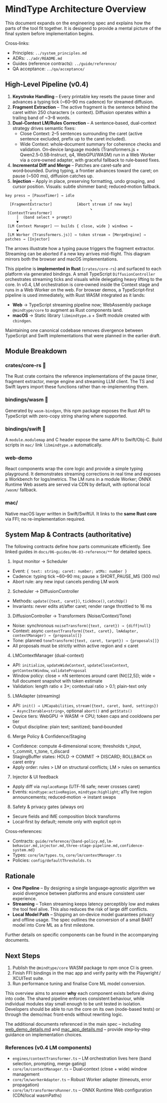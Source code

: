 # MindType Architecture Overview

This document expands on the engineering spec and explains how the parts of the tool fit together. It is designed to provide a mental picture of the final system before implementation begins.

Cross‑links:

- Principles: `../system_principles.md`
- ADRs: `../adr/README.md`
- Guides (reference contracts): `../guide/reference/`
- QA acceptance: `../qa/acceptance/`

## High-Level Pipeline (v0.4)

1. **Keystroke Handling** – Every printable key resets the pause timer and advances a typing tick (~60–90 ms cadence) for streamed diffusion.
2. **Fragment Extraction** – The active fragment is the sentence behind the caret within 250 characters (± context). Diffusion operates within a trailing band of ~3–8 words.
3. **Dual‑Context LM/Rules Correction** – A sentence‑based, dual‑context strategy drives semantic fixes:
   - Close Context: 2–5 sentences surrounding the caret (active sentence excluded, prefix up to the caret included).
   - Wide Context: whole‑document summary for coherence checks and validation.
     On‑device language models (Transformers.js + Qwen2.5‑0.5B‑Instruct, q4, WebGPU/WASM) run in a Web Worker via a core‑owned adapter, with graceful fallback to rule‑based fixes.
4. **Incremental Diff and Merge** – Patches are caret‑safe and word‑bounded. During typing, a frontier advances toward the caret; on pause (~500 ms), diffusion catches up.
5. **Injection** – Apply in place, preserving formatting, undo grouping, and cursor position. Visuals: subtle shimmer band; reduced‑motion fallback.

```
key press → [PauseTimer] → idle
           ↓                          ↘
  [FragmentExtractor]           [Abort stream if new key]
           ↓                          ↘
 [ContextTransformer]
     │  (band select + prompt)
     ▼
 [LM Context Manager] ── builds { close, wide } windows →
     ▼
 [LM Worker (Transformers.js)] → token stream → [MergeEngine] → patches → [Injector]
```

The arrows illustrate how a typing pause triggers the fragment extractor. Streaming can be aborted if a new key arrives mid-flight. This diagram mirrors both the browser and macOS implementations.

This pipeline is **implemented in Rust** (`crates/core-rs`) and surfaced to each platform via generated bindings. A small TypeScript `DiffusionController` orchestrates streaming ticks and visuals while delegating heavy lifting to the core. In v0.4, LM orchestration is core‑owned inside the Context stage and runs in a Web Worker on the web. For browser demos, a TypeScript‑first pipeline is used immediately, with Rust WASM integrated as it lands:

- **Web** → TypeScript streaming pipeline now; WebAssembly package `@mindtype/core` to augment as Rust components land.
- **macOS** → Static library `libmindtype.a` + Swift module created with `cbindgen`.

Maintaining one canonical codebase removes divergence between TypeScript and Swift implementations that were planned in the earlier draft.

## Module Breakdown

### crates/core-rs 🔹

The Rust crate contains the reference implementations of the pause timer, fragment extractor, merge engine and streaming LLM client. The TS and Swift layers import these functions rather than re-implementing them.

### bindings/wasm 🔹

Generated by `wasm-bindgen`, this npm package exposes the Rust API to TypeScript with zero-copy string sharing where supported.

### bindings/swift 🔹

A `module.modulemap` and C header expose the same API to Swift/Obj-C. Build scripts in `mac/` link `libmindtype.a` automatically.

### web-demo

React components wrap the core logic and provide a simple typing playground. It demonstrates streaming corrections in real time and exposes a Workbench for logs/metrics. The LM runs in a module Worker; ONNX Runtime Web assets are served via CDN by default, with optional local `/wasm/` fallback.

### mac/

Native macOS layer written in Swift/SwiftUI. It links to the **same Rust core** via FFI; no re-implementation required.

## System Map & Contracts (authoritative)

The following contracts define how parts communicate efficiently. See linked guides in `docs/06-guides/06-03-reference/**` for detailed specs.

1. Input monitor → Scheduler

- Event: `{ text: string; caret: number; atMs: number }`
- Cadence: typing tick ~60–90 ms; pause ≥ SHORT_PAUSE_MS (300 ms)
- Abort rule: any new input cancels pending LM work

2. Scheduler → DiffusionController

- Methods: `update({text, caret})`, `tickOnce()`, `catchUp()`
- Invariants: never edits at/after caret; render range throttled to 16 ms

3. DiffusionController → Transformers (Noise/Context/Tone)

- Noise: synchronous `noiseTransform({text, caret}) → {diff|null}`
- Context: async `contextTransform({text, caret}, lmAdapter, contextManager) → {proposals[]}`
- Tone: planned `toneTransform({text, caret, target}) → {proposals[]}`
- All proposals must be strictly within active region and ≤ caret

4. LMContextManager (dual-context)

- API: `initialize`, `updateWideContext`, `updateCloseContext`, `getContextWindow`, `validateProposal`
- Window policy: close = ±N sentences around caret (N∈[2,5]); wide = full document snapshot with token estimate
- Validation: length ratio ≤ 3×; contextual ratio > 0.1; plain-text only

5. LMAdapter (streaming)

- API: `init() → LMCapabilities`, `stream({text, caret, band, settings}) → AsyncIterable<string>`, optional `abort()` and `getStats()`
- Device tiers: WebGPU → WASM → CPU; token caps and cooldowns per tier
- Output discipline: plain text; sanitized; band‑bounded

6. Merge Policy & Confidence/Staging

- Confidence: compute 4‑dimensional score; thresholds τ_input, τ_commit, τ_tone, τ_discard
- StagingBuffer states: HOLD → COMMIT → DISCARD; ROLLBACK on caret entry
- Apply order: rules > LM on structural conflicts; LM > rules on semantics

7. Injector & UI feedback

- Apply diff via `replaceRange` (UTF‑16 safe; never crosses caret)
- Events: `mindtype:activeRegion`, `mindtype:highlight`; a11y live region announcements; reduced‑motion → instant swaps

8. Safety & privacy gates (always on)

- Secure fields and IME composition block transforms
- Local‑first by default; remote only with explicit opt‑in

Cross‑references:

- Contracts: `guide/reference/{band-policy.md,lm-behavior.md,injector.md,three-stage-pipeline.md,confidence-system.md}`
- Types: `core/lm/types.ts`, `core/lm/contextManager.ts`
- Policies: `config/defaultThresholds.ts`

## Rationale

- **One Pipeline** – By designing a single language‑agnostic algorithm we avoid divergence between platforms and ensure consistent user experience.
- **Streaming** – Token streaming keeps latency perceptibly low and makes the tool feel alive. This also reduces the risk of large diff conflicts.
- **Local Model Path** – Shipping an on‑device model guarantees privacy and offline usage. The spec outlines the conversion of a small BART model into Core ML as a first milestone.

Further details on specific components can be found in the accompanying documents.

## Next Steps

1. Publish the `@mindtype/core` WASM package to npm once CI is green.
2. Finish FFI bindings in the mac app and verify parity with the Playwright / XCUITest suite.
3. Run performance tuning and finalise Core ML model conversion.

This overview aims to answer **why** each component exists before diving into code. The shared pipeline enforces consistent behaviour, while individual modules stay small enough to be unit tested in isolation. Developers should be able to run the core on its own (node-based tests) or through the demo/mac front‑ends without rewriting logic.

The additional documents referenced in the main spec – including [web_demo_details.md](web_demo_details.md) and [mac_app_details.md](mac_app_details.md) – provide step‑by‑step guidance on implementation choices.

### References (v0.4 LM components)

- `engines/contextTransformer.ts` – LM orchestration lives here (band selection, prompting, merge gating)
- `core/lm/contextManager.ts` – Dual‑context (close + wide) window management
- `core/lm/workerAdapter.ts` – Robust Worker adapter (timeouts, error propagation)
- `core/lm/transformersRunner.ts` – ONNX Runtime Web configuration (CDN/local wasmPaths)
